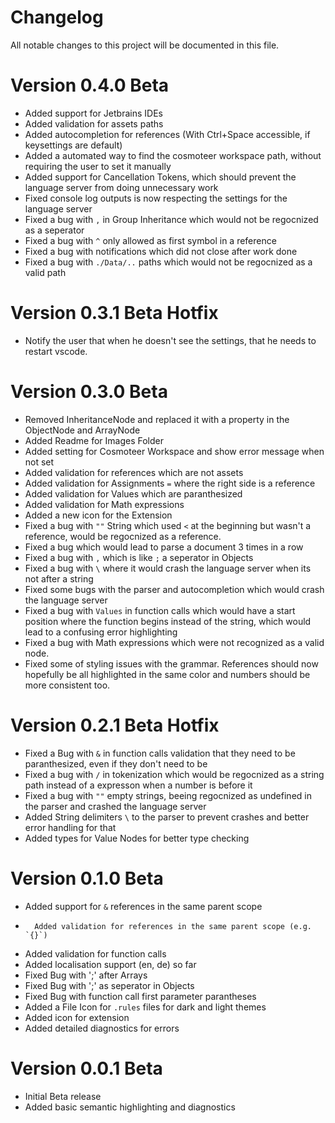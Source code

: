 # Changelog

All notable changes to this project will be documented in this file.

# Version 0.4.0 Beta

-   Added support for Jetbrains IDEs
-   Added validation for assets paths 
-   Added autocompletion for references (With Ctrl+Space accessible, if keysettings are default)
-   Added a automated way to find the cosmoteer workspace path, without requiring the user to set it manually
-   Added support for Cancellation Tokens, which should prevent the language server from doing unnecessary work
-   Fixed console log outputs is now respecting the settings for the language server
-   Fixed a bug with `,` in Group Inheritance which would not be regocnized as a seperator
-   Fixed a bug with `^` only allowed as first symbol in a reference
-   Fixed a bug with notifications which did not close after work done
-   Fixed a bug with `./Data/..` paths which would not be regocnized as a valid path

# Version 0.3.1 Beta Hotfix

-   Notify the user that when he doesn't see the settings, that he needs to restart vscode.

# Version 0.3.0 Beta

-   Removed InheritanceNode and replaced it with a property in the ObjectNode and ArrayNode
-   Added Readme for Images Folder
-   Added setting for Cosmoteer Workspace and show error message when not set
-   Added validation for references which are not assets
-   Added validation for Assignments `=` where the right side is a reference
-   Added validation for Values which are paranthesized
-   Added validation for Math expressions
-   Added a new icon for the Extension
-   Fixed a bug with `""` String which used `<` at the beginning but wasn't a reference, would be regocnized as a reference.
-   Fixed a bug which would lead to parse a document 3 times in a row
-   Fixed a bug with `,` which is like `;` a seperator in Objects
-   Fixed a bug with `\` where it would crash the language server when its not after a string
-   Fixed some bugs with the parser and autocompletion which would crash the language server
-   Fixed a bug with `Values` in function calls which would have a start position where the function begins instead of the string, which would lead to a confusing error highlighting
-   Fixed a bug with Math expressions which were not recognized as a valid node.
-   Fixed some of styling issues with the grammar. References should now hopefully be all highlighted in the same color and numbers should be more consistent too.

# Version 0.2.1 Beta Hotfix

-   Fixed a Bug with `&` in function calls validation that they need to be paranthesized, even if they don't need to be
-   Fixed a bug with `/` in tokenization which would be regocnized as a string path instead of a expresson when a number is before it
-   Fixed a bug with `""` empty strings, beeing regocnized as undefined in the parser and crashed the language server
-   Added String delimiters `\` to the parser to prevent crashes and better error handling for that
-   Added types for Value Nodes for better type checking

# Version 0.1.0 Beta

-   Added support for `&` references in the same parent scope
-       Added validation for references in the same parent scope (e.g. `{}`)
-   Added validation for function calls
-   Added localisation support (en, de) so far
-   Fixed Bug with ';' after Arrays
-   Fixed Bug with ';' as seperator in Objects
-   Fixed Bug with function call first parameter parantheses
-   Added a File Icon for `.rules` files for dark and light themes
-   Added icon for extension
-   Added detailed diagnostics for errors

# Version 0.0.1 Beta

-   Initial Beta release
-   Added basic semantic highlighting and diagnostics
